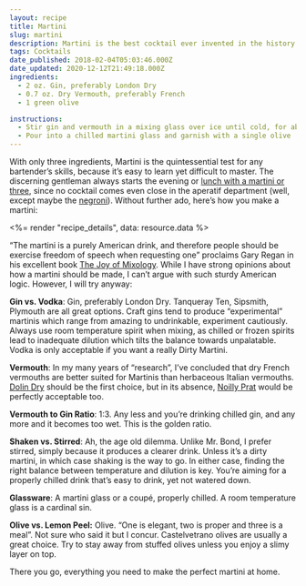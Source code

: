 ```yaml
---
layout: recipe
title: Martini
slug: martini
description: Martini is the best cocktail ever invented in the history of cocktails, ever.
tags: Cocktails
date_published: 2018-02-04T05:03:46.000Z
date_updated: 2020-12-12T21:49:18.000Z
ingredients:
  - 2 oz. Gin, preferably London Dry
  - 0.7 oz. Dry Vermouth, preferably French
  - 1 green olive

instructions:
  - Stir gin and vermouth in a mixing glass over ice until cold, for about 30 seconds
  - Pour into a chilled martini glass and garnish with a single olive
---
```


With only three ingredients, Martini is the quintessential test for any bartender’s skills, because it’s easy to learn yet difficult to master. The discerning gentleman always starts the evening or [lunch with a martini or three](https://en.wikipedia.org/wiki/Three-martini_lunch), since no cocktail comes even close in the aperatif department (well, except maybe the [negroni](__GHOST_URL__/negroni/)). Without further ado, here’s how you make a martini:

<%= render "recipe_details", data: resource.data %>

“The martini is a purely American drink, and therefore people should be exercise freedom of speech when requesting one” proclaims Gary Regan in his excellent book [The Joy of Mixology](https://www.goodreads.com/book/show/454346.The_Joy_of_Mixology). While I have strong opinions about how a martini should be made, I can’t argue with such sturdy American logic. However, I will try anyway:

**Gin vs. Vodka**: Gin, preferably London Dry. Tanqueray Ten, Sipsmith, Plymouth are all great options. Craft gins tend to produce “experimental” martinis which range from amazing to undrinkable, experiment cautiously. Always use room temperature spirit when mixing, as chilled or frozen spirits lead to inadequate dilution which tilts the balance towards unpalatable. Vodka is only acceptable if you want a really Dirty Martini.

**Vermouth**: In my many years of “research”, I’ve concluded that dry French vermouths are better suited for Martinis than herbaceous Italian vermouths. [Dolin Dry](https://www.dolin.fr/en/products/vermouth-dry/) should be the first choice, but in its absence, [Noilly Prat](https://www.noillyprat.com/) would be perfectly acceptable too.

**Vermouth to Gin Ratio**: 1:3. Any less and you’re drinking chilled gin, and any more and it becomes too wet. This is the golden ratio.

**Shaken vs. Stirred**: Ah, the age old dilemma. Unlike Mr. Bond, I prefer stirred, simply because it produces a clearer drink. Unless it’s a dirty martini, in which case shaking is the way to go. In either case, finding the right balance between temperature and dilution is key. You’re aiming for a properly chilled drink that’s easy to drink, yet not watered down.

**Glassware**: A martini glass or a coupé, properly chilled. A room temperature glass is a cardinal sin.

**Olive vs. Lemon Peel:** Olive. “One is elegant, two is proper and three is a meal”. Not sure who said it but I concur. Castelvetrano olives are usually a great choice. Try to stay away from stuffed olives unless you enjoy a slimy layer on top.

There you go, everything you need to make the perfect martini at home.
